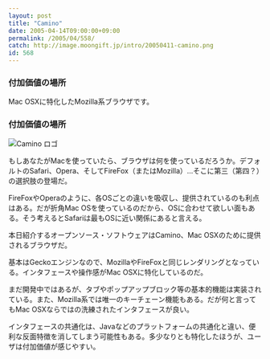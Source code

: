```yaml
---
layout: post
title: "Camino"
date: 2005-04-14T09:00:00+09:00
permalink: /2005/04/558/
catch: http://image.moongift.jp/intro/20050411-camino.png
id: 568
---
```

### 付加価値の場所
  
Mac OSXに特化したMozilla系ブラウザです。  
<!--more-->  

### 付加価値の場所
  

![Camino ロゴ](http://image.moongift.jp/intro/20050411-camino.png "Camino ロゴ")

  

もしあなたがMacを使っていたら、ブラウザは何を使っているだろうか。デフォルトのSafari、Opera、そしてFireFox（またはMozilla）…そこに第三（第四？）の選択肢の登場だ。

  

FireFoxやOperaのように、各OSごとの違いを吸収し、提供されているのも利点はある。だが折角Mac OSを使っているのだから、OSに合わせて欲しい面もある。そう考えるとSafariは最もOSに近い関係にあると言える。

  

本日紹介するオープンソース・ソフトウェアはCamino、Mac OSXのために提供されるブラウザだ。

  

基本はGeckoエンジンなので、MozillaやFireFoxと同じレンダリングとなっている。インタフェースや操作感がMac OSXに特化しているのだ。

  

まだ開発中ではあるが、タブやポップアップブロック等の基本的機能は実装されている。また、Mozilla系では唯一のキーチェーン機能もある。だが何と言ってもMac OSXならではの洗練されたインタフェースが良い。

  

インタフェースの共通化は、Javaなどのプラットフォームの共通化と違い、便利な反面特徴を消してしまう可能性もある。多少なりとも特化したほうが、ユーザは付加価値が感じやすい。

